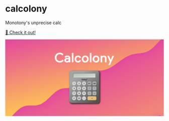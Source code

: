 # calcolony
Monotony's unprecise calc

[🔗 Check it out!](https://htmlpreview.github.io/?https://htmlpreview.github.io/?https://github.com/m0n0t0ny/calcolony/blob/bcb5fb5c35d14752e1db2fe1d05627fe079388d2/index.html)

![Product preview](https://github.com/m0n0t0ny/calcolony/blob/main/calcolony.png?raw=true)
